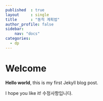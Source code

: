```yaml
---
published  : true
layout     : single
title      : "동적 계획법"
author_profile: false
sidebar:
    nav: "docs"
categories:
  - dp
---
```


# Welcome

**Hello world**, this is my first Jekyll blog post.

I hope you like it!
수정사항입니다.